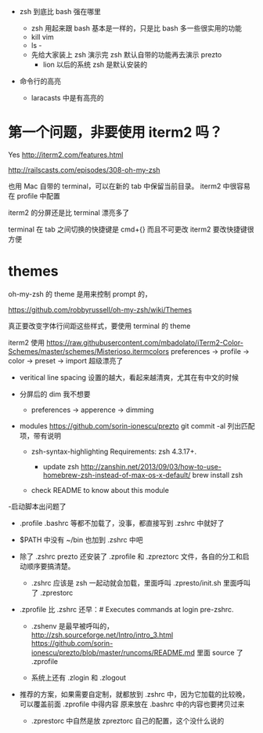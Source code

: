 - zsh 到底比 bash 强在哪里
  - zsh 用起来跟 bash 基本是一样的，只是比 bash 多一些很实用的功能
   - kill vim<tab>
   - ls -<tab>
  - 先给大家装上 zsh 演示完 zsh 默认自带的功能再去演示 prezto
    - lion 以后的系统 zsh 是默认安装的

- 命令行的高亮
  - laracasts 中是有高亮的

# 第一个问题，非要使用 iterm2 吗？
Yes
http://iterm2.com/features.html

http://railscasts.com/episodes/308-oh-my-zsh

也用 Mac 自带的 terminal，可以在新的 tab 中保留当前目录。
iterm2 中很容易在 profile 中配置

iterm2 的分屏还是比 terminal 漂亮多了

terminal 在 tab 之间切换的快捷键是 cmd+{} 而且不可更改
iterm2 要改快捷键很方便

# themes
oh-my-zsh 的 theme 是用来控制 prompt 的，

https://github.com/robbyrussell/oh-my-zsh/wiki/Themes

真正要改变字体行间距这些样式，要使用
terminal 的 theme

iterm2 使用
https://raw.githubusercontent.com/mbadolato/iTerm2-Color-Schemes/master/schemes/Misterioso.itermcolors
preferences -> profile -> color -> preset -> import
超级漂亮了

- veritical line spacing
  设置的越大，看起来越清爽，尤其在有中文的时候

- 分屏后的 dim 我不想要
  - preferences -> apperence -> dimming

- modules
  https://github.com/sorin-ionescu/prezto
  git commit -al<tab> 列出匹配项，带有说明

  - zsh-syntax-highlighting
    Requirements: zsh 4.3.17+.

    - update zsh
      http://zanshin.net/2013/09/03/how-to-use-homebrew-zsh-instead-of-max-os-x-default/
      brew install zsh

  - check README to know about this module


-启动脚本出问题了
  - .profile .bashrc 等都不加载了，没事，都直接写到 .zshrc 中就好了
  - $PATH 中没有 ~/bin 也加到 .zshrc 中吧
  - 除了 .zshrc prezto 还安装了 .zprofile 和 .zpreztorc
    文件，各自的分工和启动顺序要搞清楚。
    - .zshrc 应该是 zsh 一起动就会加载，里面呼叫 .zpresto/init.sh 里面呼叫了
      .zprestorc
   - .zprofile 比 .zshrc 还早：# Executes commands at login pre-zshrc.
     - .zshenv 是最早被呼叫的，http://zsh.sourceforge.net/Intro/intro_3.html
       https://github.com/sorin-ionescu/prezto/blob/master/runcoms/README.md
       里面 source 了 .zprofile

     - 系统上还有 .zlogin 和 .zlogout

   - 推荐的方案，如果需要自定制，就都放到 .zshrc
     中，因为它加载的比较晚，可以覆盖前面  .zprofile 中得内容
     原来放在 .bashrc 中的内容也要拷贝过来
     - .zprestorc  中自然是放 zpreztorc 自己的配置，这个没什么说的

